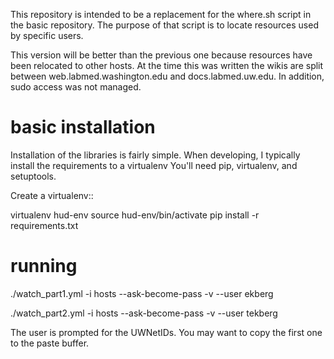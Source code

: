 This repository is intended to be a replacement for the where.sh
script in the basic repository. The purpose of that script is to
locate resources used by specific users.

This version will be better than the previous one because resources
have been relocated to other hosts. At the time this was written the
wikis are split between web.labmed.washington.edu and
docs.labmed.uw.edu. In addition, sudo access was not managed.

basic installation
==================

Installation of the libraries is fairly simple. When developing, I
typically install the requirements to a virtualenv You'll need pip,
virtualenv, and setuptools.

Create a virtualenv::

  virtualenv hud-env
  source hud-env/bin/activate
  pip install -r requirements.txt

running
=======

./watch_part1.yml -i hosts --ask-become-pass -v --user ekberg

./watch_part2.yml -i hosts --ask-become-pass -v --user tekberg

The user is prompted for the UWNetIDs. You may want to copy the first
one to the paste buffer.
